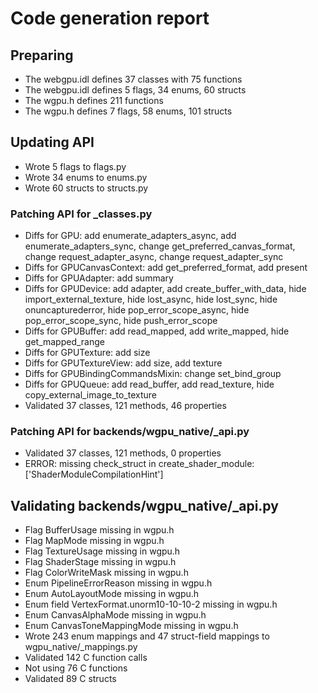 # Code generation report
## Preparing
* The webgpu.idl defines 37 classes with 75 functions
* The webgpu.idl defines 5 flags, 34 enums, 60 structs
* The wgpu.h defines 211 functions
* The wgpu.h defines 7 flags, 58 enums, 101 structs
## Updating API
* Wrote 5 flags to flags.py
* Wrote 34 enums to enums.py
* Wrote 60 structs to structs.py
### Patching API for _classes.py
* Diffs for GPU: add enumerate_adapters_async, add enumerate_adapters_sync, change get_preferred_canvas_format, change request_adapter_async, change request_adapter_sync
* Diffs for GPUCanvasContext: add get_preferred_format, add present
* Diffs for GPUAdapter: add summary
* Diffs for GPUDevice: add adapter, add create_buffer_with_data, hide import_external_texture, hide lost_async, hide lost_sync, hide onuncapturederror, hide pop_error_scope_async, hide pop_error_scope_sync, hide push_error_scope
* Diffs for GPUBuffer: add read_mapped, add write_mapped, hide get_mapped_range
* Diffs for GPUTexture: add size
* Diffs for GPUTextureView: add size, add texture
* Diffs for GPUBindingCommandsMixin: change set_bind_group
* Diffs for GPUQueue: add read_buffer, add read_texture, hide copy_external_image_to_texture
* Validated 37 classes, 121 methods, 46 properties
### Patching API for backends/wgpu_native/_api.py
* Validated 37 classes, 121 methods, 0 properties
* ERROR: missing check_struct in create_shader_module: ['ShaderModuleCompilationHint']
## Validating backends/wgpu_native/_api.py
* Flag BufferUsage missing in wgpu.h
* Flag MapMode missing in wgpu.h
* Flag TextureUsage missing in wgpu.h
* Flag ShaderStage missing in wgpu.h
* Flag ColorWriteMask missing in wgpu.h
* Enum PipelineErrorReason missing in wgpu.h
* Enum AutoLayoutMode missing in wgpu.h
* Enum field VertexFormat.unorm10-10-10-2 missing in wgpu.h
* Enum CanvasAlphaMode missing in wgpu.h
* Enum CanvasToneMappingMode missing in wgpu.h
* Wrote 243 enum mappings and 47 struct-field mappings to wgpu_native/_mappings.py
* Validated 142 C function calls
* Not using 76 C functions
* Validated 89 C structs
